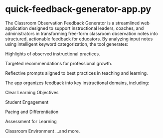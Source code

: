 # quick-feedback-generator-app.py
The Classroom Observation Feedback Generator is a streamlined web application designed to support instructional leaders, coaches, and administrators in transforming free-form classroom observation notes into structured, actionable feedback for educators.
By analyzing input notes using intelligent keyword categorization, the tool generates:

Highlights of observed instructional practices.

Targeted recommendations for professional growth.

Reflective prompts aligned to best practices in teaching and learning.

The app organizes feedback into key instructional domains, including:

Clear Learning Objectives

Student Engagement

Pacing and Differentiation

Assessment for Learning

Classroom Environment
…and more.
